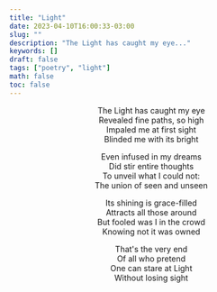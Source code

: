 ```yaml
---
title: "Light"
date: 2023-04-10T16:00:33-03:00
slug: ""
description: "The Light has caught my eye..."
keywords: []
draft: false
tags: ["poetry", "light"]
math: false
toc: false
---
```


<div style="text-align: center">
The Light has caught my eye<br>
Revealed fine paths, so high<br>
Impaled me at first sight<br>
Blinded me with its bright<br>

Even infused in my dreams<br>
Did stir entire thoughts<br>
To unveil what I could not:<br>
The union of seen and unseen<br>

Its shining is grace-filled<br>
Attracts all those around<br>
But fooled was I in the crowd<br>
Knowing not it was owned<br>

That's the very end<br>
Of all who pretend<br>
One can stare at Light<br>
Without losing sight<br>
</div>
